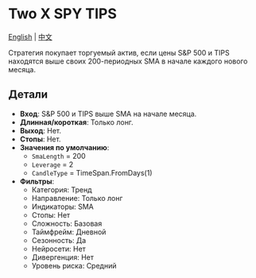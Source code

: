 # Two X SPY TIPS
[English](README.md) | [中文](README_cn.md)

Стратегия покупает торгуемый актив, если цены S&P 500 и TIPS находятся выше своих 200-периодных SMA в начале каждого нового месяца.

## Детали

- **Вход**: S&P 500 и TIPS выше SMA на начале месяца.
- **Длинная/короткая**: Только лонг.
- **Выход**: Нет.
- **Стопы**: Нет.
- **Значения по умолчанию**:
  - `SmaLength` = 200
  - `Leverage` = 2
  - `CandleType` = TimeSpan.FromDays(1)
- **Фильтры**:
  - Категория: Тренд
  - Направление: Только лонг
  - Индикаторы: SMA
  - Стопы: Нет
  - Сложность: Базовая
  - Таймфрейм: Дневной
  - Сезонность: Да
  - Нейросети: Нет
  - Дивергенция: Нет
  - Уровень риска: Средний
